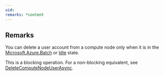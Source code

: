 ```yaml
---
uid: 
remarks: *content
---
```

## Remarks  
 You can delete a user account from a compute node only when it is in the [Microsoft.Azure.Batch](assetId:///N:Microsoft.Azure.Batch?qualifyHint=False&autoUpgrade=True) or [Idle](assetId:///T:Microsoft.Azure.Batch.Common.ComputeNodeState?qualifyHint=False&autoUpgrade=True) state.  
  
 This is a blocking operation. For a non-blocking equivalent, see [DeleteComputeNodeUserAsync](assetId:///M:Microsoft.Azure.Batch.PoolOperations.DeleteComputeNodeUserAsync(System.String,System.String,System.String,System.Collections.Generic.IEnumerable{Microsoft.Azure.Batch.BatchClientBehavior},System.Threading.CancellationToken)?qualifyHint=False&autoUpgrade=True).